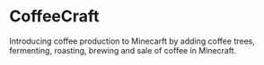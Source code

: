 # CoffeeCraft

Introducing coffee production to Minecarft by adding coffee trees, fermenting, roasting, brewing and sale of coffee in Minecraft.